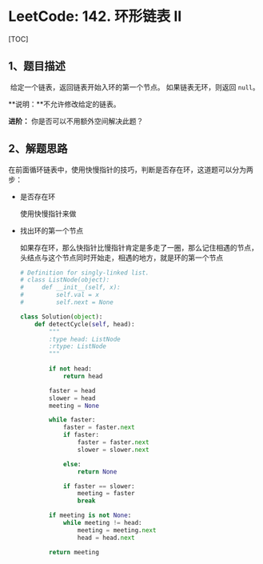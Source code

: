 # LeetCode: 142. 环形链表 II

[TOC]



## 1、题目描述

​	给定一个链表，返回链表开始入环的第一个节点。 如果链表无环，则返回 `null`。

**说明：**不允许修改给定的链表。

**进阶：**
	你是否可以不用额外空间解决此题？



## 2、解题思路

​	在前面循环链表中，使用快慢指针的技巧，判断是否存在环，这道题可以分为两步：

- 是否存在环

  使用快慢指针来做

- 找出环的第一个节点

  如果存在环，那么快指针比慢指针肯定是多走了一圈，那么记住相遇的节点，头结点与这个节点同时开始走，相遇的地方，就是环的第一个节点

  

  ```python
  # Definition for singly-linked list.
  # class ListNode(object):
  #     def __init__(self, x):
  #         self.val = x
  #         self.next = None
  
  class Solution(object):
      def detectCycle(self, head):
          """
          :type head: ListNode
          :rtype: ListNode
          """
          
          if not head:
              return head
  
          faster = head
          slower = head
          meeting = None
  
          while faster:
              faster = faster.next
              if faster:
                  faster = faster.next
                  slower = slower.next
  
              else:
                  return None
  
              if faster == slower:
                  meeting = faster
                  break
  
          if meeting is not None:
              while meeting != head:
                  meeting = meeting.next
                  head = head.next
  
          return meeting
  ```

  

  